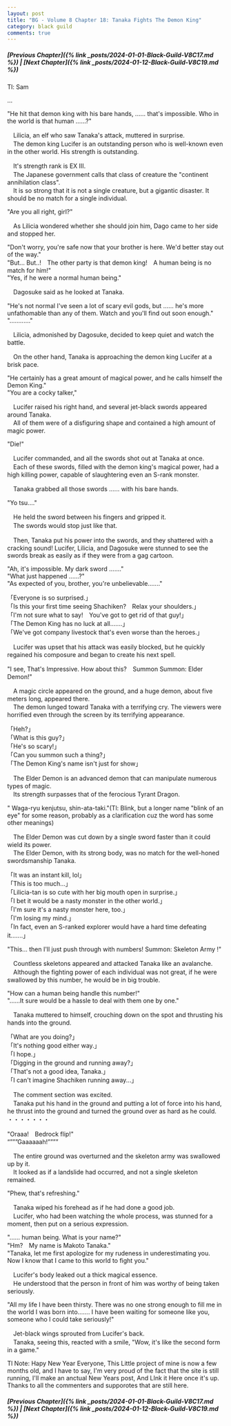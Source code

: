 ```yaml
---
layout: post
title: "BG - Volume 8 Chapter 18: Tanaka Fights The Demon King"
category: black guild
comments: true
---
```


##### [Previous Chapter]({% link _posts/2024-01-01-Black-Guild-V8C17.md %}) \| [Next Chapter]({% link _posts/2024-01-12-Black-Guild-V8C19.md %})



Tl: Sam


…



"He hit that demon king with his bare hands, ...... that's impossible. Who in the world is that human ......?"

　Lilicia, an elf who saw Tanaka's attack, muttered in surprise.   
　The demon king Lucifer is an outstanding person who is well-known even in the other world. His strength is outstanding.

　It's strength rank is EX III.    
　The Japanese government calls that class of creature the "continent annihilation class".     
　It is so strong that it is not a single creature, but a gigantic disaster. It should be no match for a single individual.

"Are you all right, girl?"
<!--more-->

　As Lilicia wondered whether she should join him, Dago came to her side and stopped her.

"Don't worry, you're safe now that your brother is here. We'd better stay out of the way."   
"But... But..!　The other party is that demon king!　A human being is no match for him!"    
"Yes, if he were a normal human being."

　Dagosuke said as he looked at Tanaka.

"He's not normal I've seen a lot of scary evil gods, but ...... he's more unfathomable than any of them. Watch and you'll find out soon enough."    
"............"

　Lilicia, admonished by Dagosuke, decided to keep quiet and watch the battle.

　On the other hand, Tanaka is approaching the demon king Lucifer at a brisk pace.

"He certainly has a great amount of magical power, and he calls himself the Demon King."   
"You are a cocky talker," 

　Lucifer raised his right hand, and several jet-black swords appeared around Tanaka.    
　All of them were of a disfiguring shape and contained a high amount of magic power.

"Die!"

　Lucifer commanded, and all the swords shot out at Tanaka at once.    
　Each of these swords, filled with the demon king's magical power, had a high killing power, capable of slaughtering even an S-rank monster.

　Tanaka grabbed all those swords ...... with his bare hands.

"Yo tsu...."

　He held the sword between his fingers and gripped it.    
　The swords would stop just like that.

　Then, Tanaka put his power into the swords, and they shattered with a cracking sound! Lucifer, Lilicia, and Dagosuke were stunned to see the swords break as easily as if they were from a gag cartoon.

"Ah, it's impossible. My dark sword ......."    
"What just happened ......?"    
"As expected of you, brother, you're unbelievable......."

「Everyone is so surprised.」    
「Is this your first time seeing Shachiken?　Relax your shoulders.」    
「I'm not sure what to say!　You've got to get rid of that guy!」   
「The Demon King has no luck at all.......」    
「We've got company livestock that's even worse than the heroes.」

　Lucifer was upset that his attack was easily blocked, but he quickly regained his composure and began to create his next spell.

"I see, That's Impressive. How about this?　Summon Summon: Elder Demon!"

　A magic circle appeared on the ground, and a huge demon, about five meters long, appeared there.     
　The demon lunged toward Tanaka with a terrifying cry. The viewers were horrified even through the screen by its terrifying appearance.

「Heh?」    
「What is this guy?」    
「He's so scary!」    
「Can you summon such a thing?」     
「The Demon King's name isn't just for show」

　The Elder Demon is an advanced demon that can manipulate numerous types of magic.      
　Its strength surpasses that of the ferocious Tyrant Dragon.

" Waga-ryu kenjutsu, shin-ata-taki."(Tl: Blink, but a longer name "blink of an eye" for some reason, probably as a clarification cuz the word has some other meanings)

  <div data-nat="424166"></div>

　The Elder Demon was cut down by a single sword faster than it could wield its power.    
　The Elder Demon, with its strong body, was no match for the well-honed swordsmanship Tanaka.

「It was an instant kill, lol」   
「This is too much...」    
「Lilicia-tan is so cute with her big mouth open in surprise.」   
「I bet it would be a nasty monster in the other world.」    
「I'm sure it's a nasty monster here, too.」   
「I'm losing my mind.」     
「In fact, even an S-ranked explorer would have a hard time defeating it.......」

"This... then I'll just push through with numbers! Summon: Skeleton Army !"

　Countless skeletons appeared and attacked Tanaka like an avalanche.   
　Although the fighting power of each individual was not great, if he were swallowed by this number, he would be in big trouble.

"How can a human being handle this number!"    
"......It sure would be a hassle to deal with them one by one."

　Tanaka muttered to himself, crouching down on the spot and thrusting his hands into the ground.

「What are you doing?」    
「It's nothing good either way.」   
「I hope.」    
「Digging in the ground and running away?」    
「That's not a good idea, Tanaka.」    
「I can't imagine Shachiken running away...」

　The comment section was excited.     
　Tanaka put his hand in the ground and putting a lot of force into his hand, he thrust into the ground and turned the ground over as hard as he could. ・・・・・・・

"Oraaa!　Bedrock flip!"    
“”””Gaaaaaah!””””

　The entire ground was overturned and the skeleton army was swallowed up by it.     
　It looked as if a landslide had occurred, and not a single skeleton remained.

"Phew, that's refreshing."

　Tanaka wiped his forehead as if he had done a good job.       
　Lucifer, who had been watching the whole process, was stunned for a moment, then put on a serious expression.

"...... human being. What is your name?"    
"Hm?　My name is Makoto Tanaka."    
"Tanaka, let me first apologize for my rudeness in underestimating you. Now I know that I came to this world to fight you."    

　Lucifer's body leaked out a thick magical essence.    
　He understood that the person in front of him was worthy of being taken seriously.

"All my life I have been thirsty. There was no one strong enough to fill me in the world I was born into....... I have been waiting for someone like you, someone who I could take seriously!"

　Jet-black wings sprouted from Lucifer's back.     
　Tanaka, seeing this, reacted with a smile, "Wow, it's like the second form in a game."





Tl Note: Hapy New Year Everyone, This Little project of mine is now a few months old, and I have to say, I'm very proud of the fact that the site is still running, I'll make an anctual New Years post, And LInk it Here once it's up. Thanks to all the commenters and supporotes that are still here.


##### [Previous Chapter]({% link _posts/2024-01-01-Black-Guild-V8C17.md %}) \| [Next Chapter]({% link _posts/2024-01-12-Black-Guild-V8C19.md %})

